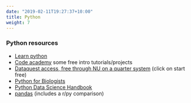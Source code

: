 ```yaml
---
date: "2019-02-11T19:27:37+10:00"
title: Python
weight: 7
---
```




<!--more-->

### Python resources

- [Learn python](https://www.learnpython.org/)
- [Code academy](https://www.codecademy.com/catalog/language/python) some free intro tutorials/projects
- [Dataquest access, free through NU on a quarter system](https://www.dataquest.io/) (click on start free)
- [Python for Biologists](https://pythonforbiologists.com/tutorial.html)
- [Python Data Science Handbook](https://jakevdp.github.io/PythonDataScienceHandbook/index.html)
- [pandas](https://pandas.pydata.org/docs/getting_started/index.html#getting-started)  (includes a r/py comparison)